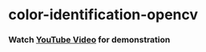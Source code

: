 # color-identification-opencv

### Watch [YouTube Video](https://youtu.be/Wp9Pck9zbOo) for demonstration
